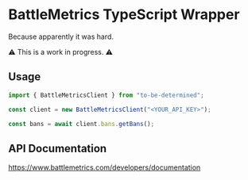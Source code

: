 # BattleMetrics TypeScript Wrapper

Because apparently it was hard.

⚠️ This is a work in progress. ⚠️

## Usage

```typescript
import { BattleMetricsClient } from "to-be-determined";

const client = new BattleMetricsClient("<YOUR_API_KEY>");

const bans = await client.bans.getBans();
```

## API Documentation

https://www.battlemetrics.com/developers/documentation
